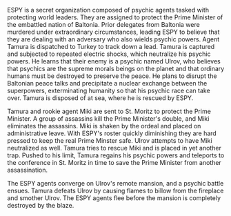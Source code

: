 <!-- Espy (1974) -->

ESPY is a secret organization composed of psychic agents tasked with protecting world leaders. They are assigned to protect the Prime Minister of the embattled nation of Baltonia. Prior delegates from Baltonia were murdered under extraordinary circumstances, leading ESPY to believe that they are dealing with an adversary who also wields psychic powers. Agent Tamura is dispatched to Turkey to track down a lead. Tamura is captured and subjected to repeated electric shocks, which neutralize his psychic powers. He learns that their enemy is a psychic named Ulrov, who believes that psychics are the supreme morals beings on the planet and that ordinary humans must be destroyed to preserve the peace. He plans to disrupt the Baltonian peace talks and precipitate a nuclear exchange between the superpowers, exterminating humanity so that his psychic race can take over. Tamura is disposed of at sea, where he is rescued by ESPY.

Tamura and rookie agent Miki are sent to St. Moritz to protect the Prime Minister. A group of assassins kill the Prime Minister's double, and Miki eliminates the assassins. Miki is shaken by the ordeal and placed on administrative leave. With ESPY's roster quickly diminishing they are hard pressed to keep the real Prime Minster safe. Ulrov attempts to have Miki neutralized as well. Tamura tries to rescue Miki and is placed in yet another trap. Pushed to his limit, Tamura regains his psychic powers and teleports to the conference in St. Moritz in time to save the Prime Minister from another assassination.

The ESPY agents converge on Ulrov's remote mansion, and a psychic battle ensues. Tamura defeats Ulrov by causing flames to billow from the fireplace and smother Ulrov. The ESPY agents flee before the mansion is completely destroyed by the blaze.